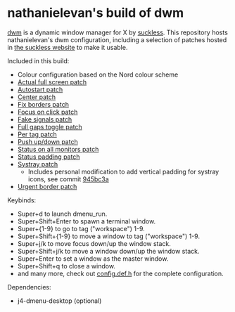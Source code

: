 # nathanielevan's build of dwm

[dwm](https://dwm.suckless.org/) is a dynamic window manager for X by [suckless](https://suckless.org). This repository hosts nathanielevan's dwm configuration, including a selection of patches hosted in [the suckless website](https://dwm.suckless.org/patches/) to make it usable. 

Included in this build:
- Colour configuration based on the Nord colour scheme
- [Actual full screen patch](https://dwm.suckless.org/patches/actualfullscreen)
- [Autostart patch](https://dwm.suckless.org/patches/autostart)
- [Center patch](https://dwm.suckless.org/patches/center)
- [Fix borders patch](https://dwm.suckless.org/patches/alpha)
- [Focus on click patch](https://dwm.suckless.org/patches/focusonclick)
- [Fake signals patch](https://dwm.suckless.org/patches/fsignal)
- [Full gaps toggle patch](https://dwm.suckless.org/patches/fullgaps)
- [Per tag patch](https://dwm.suckless.org/patches/pertag)
- [Push up/down patch](https://dwm.suckless.org/patches/push)
- [Status on all monitors patch](https://dwm.suckless.org/patches/statusallmons)
- [Status padding patch](https://dwm.suckless.org/patches/statuspadding)
- [Systray patch](https://dwm.suckless.org/patches/systray)
  * Includes personal modification to add vertical padding for systray icons, see commit [945bc3a](https://github.com/nathanielevan/dwm/commit/945bc3ae8ff42de9fe9614527e85bf391a921693)
- [Urgent border patch](https://dwm.suckless.org/patches/urgentborder)

Keybinds:
- Super+d to launch dmenu_run.
- Super+Shift+Enter to spawn a terminal window.
- Super+{1-9} to go to tag ("workspace") 1-9.
- Super+Shift+{1-9} to move a window to tag ("workspace") 1-9.
- Super+j/k to move focus down/up the window stack.
- Super+Shift+j/k to move a window down/up the window stack.
- Super+Enter to set a window as the master window.
- Super+Shift+q to close a window.
- and many more, check out [config.def.h](config.def.h) for the complete configuration.

Dependencies:
- j4-dmenu-desktop (optional)
